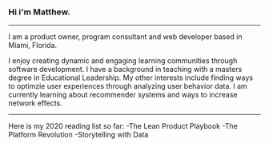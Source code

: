 ### Hi i'm Matthew.

* * *


<!--
**palmermo/palmermo** is a ✨ _special_ ✨ repository because its `README.md` (this file) appears on your GitHub profile.

-->

I am a product owner, program consultant and web developer based in Miami, Florida.

I enjoy creating dynamic and engaging learning communities through software development. I have a background in teaching with a masters degree in Educational Leadership. My other interests include finding ways to optimzie user experiences through analyzing user behavior data. I am currently learning about recommender systems and ways to increase network effects. 

* * *

Here is my 2020 reading list so far:
-The Lean Product Playbook
-The Platform Revolution
-Storytelling with Data

